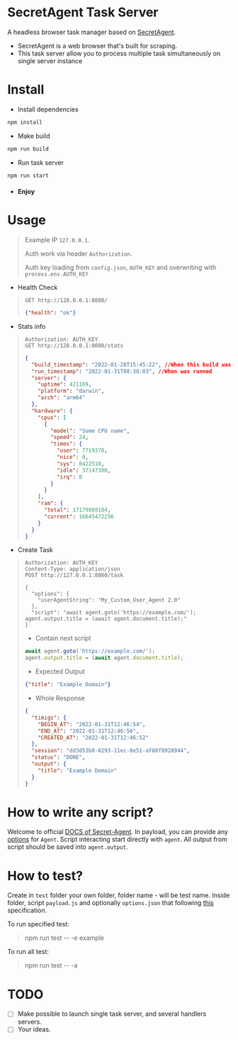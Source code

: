 # SecretAgent Task Server

A headless browser task manager based on [SecretAgent](https://github.com/ulixee/secret-agent).

- SecretAgent is a web browser that's built for scraping.
- This task server allow you to process multiple task simultaneously on single server instance

# Install

- Install dependencies

```bash
npm install
```

- Make build

```bash
npm run build
```

- Run task server

```bash
npm run start
```

- #### Enjoy

# Usage

> Example IP `127.0.0.1`.
>
> Auth work via header `Authorization`.
>
> Auth key loading from `config.json`, `AUTH_KEY` and overwriting with `process.env.AUTH_KEY`

- Health Check

> ```http request 
> GET http://128.0.0.1:8080/
> ```
>
> ```json
> {"health": "ok"}
> ```

- Stats info
> ```http request
> Authorization: AUTH_KEY
> GET http://128.0.0.1:8080/stats
> ```
>
> 
> ```json
> {
>   "build_timestamp": "2022-01-28T15:45:22", //When this build was created
>   "run_timestamp": "2022-01-31T08:38:03", //When was runned
>   "server": {
>     "uptime": 421169,
>     "platform": "darwin",
>     "arch": "arm64"
>   },
>   "hardware": {
>     "cpus": [
>       {
>         "model": "Some CPU name",
>         "speed": 24,
>         "times": {
>           "user": 7719370,
>           "nice": 0,
>           "sys": 8422510,
>           "idle": 37147300,
>           "irq": 0
>         }
>       }
>     ],
>     "ram": {
>       "total": 17179869184,
>       "current": 16645472256
>     }
>   }
> }
> ```
- Create Task
> ```http request
> Authorization: AUTH_KEY
> Content-Type: application/json
> POST http://127.0.0.1:8080/task
> 
> {
>   "options": {
>     "userAgentString": "My_Custom_User_Agent 2.0"
>   },
>   "script": "await agent.goto('https://example.com/'); agent.output.title = (await agent.document.title);"
> }
> ```
> - Contain next script
> ```js
> await agent.goto('https://example.com/');
> agent.output.title = (await agent.document.title);
> ```
> - Expected Output
> ```json
> {"title": "Example Domain"}
> ```
> - Whole Response
> ```json
> {
>   "timigs": {
>     "BEGIN_AT": "2022-01-31T12:46:54",
>     "END_AT": "2022-01-31T12:46:56",
>     "CREATED_AT": "2022-01-31T12:46:52"
>   },
>   "session": "dd3d53b0-8293-11ec-8e51-af88f0928944",
>   "status": "DONE",
>   "output": {
>     "title": "Example Domain"
>   }
> }
> ```

# How to write any script?
Welcome to official [DOCS of Secret-Agent](https://secretagent.dev/docs/).
In payload, you can provide any [options](https://secretagent.dev/docs/basic-interfaces/agent#constructor-1) for `Agent`.
Script interacting start directly with `agent`.
All output from script should be saved into `agent.output`.

# How to test?
Create in `test` folder your own folder, folder name - will be test name.
Inside folder, script `payload.js` and optionally `options.json` that following [this](https://secretagent.dev/docs/basic-interfaces/agent/#constructor-1) specification.

To run specified test:
> npm run test -- -e example 

To run all test:
> npm run test -- -a

# TODO
- [ ] Make possible to launch single task server, and several handlers servers.
- [ ] Your ideas. 